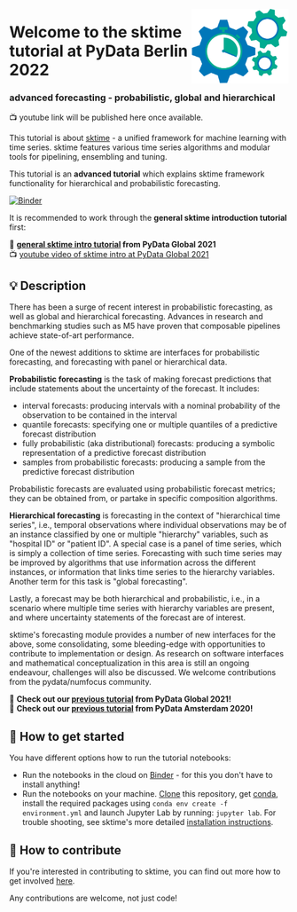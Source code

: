 <a href="https://sktime.org"><img src="https://github.com/alan-turing-institute/sktime/blob/main/docs/source/images/sktime-logo-no-text.jpg?raw=true)" width="175" align="right" /></a>

Welcome to the sktime tutorial at PyData Berlin 2022
====================================================

### advanced forecasting - probabilistic, global and hierarchical

:tv: youtube link will be published here once available.

This tutorial is about [sktime] - a unified framework for machine learning with time series. sktime features various time series algorithms and modular tools for pipelining, ensembling and tuning. 

This tutorial is an **advanced tutorial** which explains sktime framework functionality for hierarchical and probabilistic forecasting.

[sktime]: https://sktime.org

[![Binder](https://mybinder.org/badge_logo.svg)](https://mybinder.org/v2/gh/sktime/sktime-pydata-global-2021-tutorial/main?filepath=notebooks)

It is recommended to work through the **general sktime introduction tutorial** first:

:movie_camera: **[general sktime intro tutorial](https://github.com/sktime/sktime-tutorial-pydata-glboal-2021) from PyData Global 2021**\
:tv: [youtube video of sktime intro at PyData Global 2021](https://www.youtube.com/watch?v=ODspi8-uWgo)


## :bulb: Description

There has been a surge of recent interest in probabilistic forecasting, as well as global and hierarchical forecasting. Advances in research and benchmarking studies such as M5 have proven that composable pipelines achieve state-of-art performance.

One of the newest additions to sktime are interfaces for probabilistic forecasting, and forecasting with panel or hierarchical data.

**Probabilistic forecasting** is the task of making forecast predictions that include statements about the uncertainty of the forecast. It includes:

*	interval forecasts: producing intervals with a nominal probability of the observation to be contained in the interval
*	quantile forecasts: specifying one or multiple quantiles of a predictive forecast distribution
*	fully probabilistic (aka distributional) forecasts: producing a symbolic representation of a predictive forecast distribution
*	samples from probabilistic forecasts: producing a sample from the predictive forecast distribution

Probabilistic forecasts are evaluated using probabilistic forecast metrics; they can be obtained from, or partake in specific composition algorithms.

**Hierarchical forecasting** is forecasting in the context of "hierarchical time series", i.e., temporal observations where individual observations may be of an instance classified by one or multiple "hierarchy" variables, such as "hospital ID" or "patient ID". A special case is a panel of time series, which is simply a collection of time series. Forecasting with such time series may be improved by algorithms that use information across the different instances, or information that links time series to the hierarchy variables. Another term for this task is "global forecasting".

Lastly, a forecast may be both hierarchical and probabilistic, i.e., in a scenario where multiple time series with hierarchy variables are present, and where uncertainty statements of the forecast are of interest.

sktime's forecasting module provides a number of new interfaces for the above, some consolidating, some bleeding-edge with opportunities to contribute to implementation or design. As research on software interfaces and mathematical conceptualization in this area is still an ongoing endeavour, challenges will also be discussed. We welcome contributions from the pydata/numfocus community.

:movie_camera: **Check out our [previous tutorial](https://github.com/sktime/sktime-tutorial-pydata-glboal-2021) from PyData Global 2021!**\
:movie_camera: **Check out our [previous tutorial](https://github.com/sktime/sktime-tutorial-pydata-amsterdam-2020) from PyData Amsterdam 2020!**

## :rocket: How to get started

You have different options how to run the tutorial notebooks:

* Run the notebooks in the cloud on [Binder] - for this you don't have to install anything!
* Run the notebooks on your machine. [Clone] this repository, get [conda], install the required packages using `conda env create -f environment.yml` and launch Jupyter Lab by running: `jupyter lab`. For trouble shooting, see sktime's more detailed [installation instructions].

[Binder]: https://mybinder.org/v2/gh/sktime/sktime-pydata-global-2021-tutorial/main?filepath=notebooks
[clone]: https://help.github.com/en/github/creating-cloning-and-archiving-repositories/cloning-a-repository
[conda]: https://docs.conda.io/en/latest/
[installation instructions]: https://www.sktime.org/en/latest/installation.html

## :wave: How to contribute

If you're interested in contributing to sktime, you can find out more how to get involved [here](https://www.sktime.org/en/stable/get_involved.html).

Any contributions are welcome, not just code!
